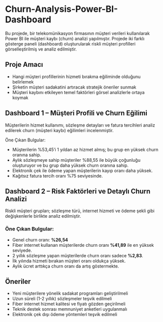 # Churn-Analysis-Power-BI-Dashboard
Bu projede, bir telekomünikasyon firmasının müşteri verileri kullanılarak Power BI ile müşteri kaybı (churn) analizi yapılmıştır. Projede iki farklı gösterge paneli (dashboard) oluşturularak riskli müşteri profilleri görselleştirilmiş ve analiz edilmiştir.

## Proje Amacı

- Hangi müşteri profillerinin hizmeti bırakma eğiliminde olduğunu belirlemek  
- Şirketin müşteri sadakatini artıracak stratejik öneriler sunmak  
- Müşteri kaybını etkileyen temel faktörleri görsel analizlerle ortaya koymak

## Dashboard 1 – Müşteri Profili ve Churn Eğilimi

Müşterilerin hizmet kullanımı, sözleşme detayları ve fatura tercihleri analiz edilerek churn (müşteri kaybı) eğilimleri incelenmiştir.

Öne Çıkan Bulgular:
- Müşterilerin %53,45’i 1 yıldan az hizmet almış; bu grup en yüksek churn oranına sahip.  
- Aylık sözleşmeye sahip müşteriler %88,55 ile büyük çoğunluğu oluşturuyor ve bu grup daha yüksek churn oranına sahip.  
- Elektronik çek ile ödeme yapan müşterilerin kayıp oranı daha yüksek.  
- Kağıtsız fatura tercih oranı %75 seviyesinde.

## Dashboard 2 – Risk Faktörleri ve Detaylı Churn Analizi

Riskli müşteri grupları; sözleşme türü, internet hizmeti ve ödeme şekli gibi değişkenlerle birlikte analiz edilmiştir.

### Öne Çıkan Bulgular:
- Genel churn oranı: **%26,54**  
- Fiber internet kullanan müşterilerde churn oranı **%41,89** ile en yüksek seviyede.  
- 2 yıllık sözleşme yapan müşterilerde churn oranı sadece **%2,83**.  
- İlk yılında hizmeti bırakan müşteri oranı oldukça yüksek.  
- Aylık ücret arttıkça churn oranı da artış göstermekte.

## Öneriler

- Yeni müşterilere yönelik sadakat programları geliştirilmeli  
- Uzun süreli (1-2 yıllık) sözleşmeler teşvik edilmeli  
- Fiber internet hizmet kalitesi ve fiyatı gözden geçirilmeli  
- Teknik destek sonrası memnuniyet anketleri uygulanmalı  
- Elektronik çek dışı ödeme yöntemleri teşvik edilmeli
